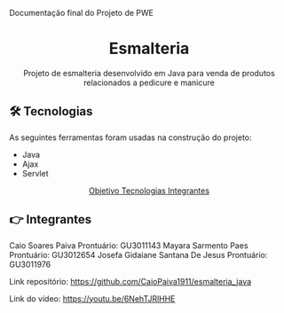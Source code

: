Documentação final do Projeto de PWE

<h1 align="center"> Esmalteria </h1>

<p align="center" class="#objetivo">Projeto de esmalteria desenvolvido em Java para venda de produtos relacionados a pedicure e manicure</p>


## 🛠️ Tecnologias
As seguintes ferramentas foram usadas na construção do projeto:
- Java
- Ajax
- Servlet

<p align="center">
  <a href="#objetivo"> Objetivo </a> 
  <a href="#ferramentas"> Tecnologias </a>
  <a href="#Integrantes"> Integrantes </a>
</p>
  
## 👉 Integrantes
Caio Soares Paiva Prontuário: GU3011143
Mayara Sarmento Paes Prontuário: GU3012654
Josefa Gidaiane Santana De Jesus Prontuário: GU3011976


Link repositório:
https://github.com/CaioPaiva1911/esmalteria_java

Link do vídeo:
https://youtu.be/6NehTJRlHHE


